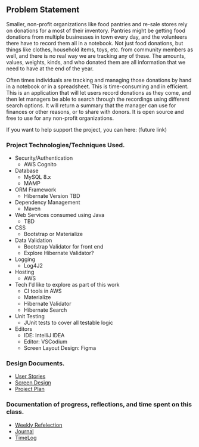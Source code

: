 ## Problem Statement

Smaller, non-profit organizations like food pantries and re-sale stores rely on donations
for a most of their inventory. Pantries might be getting food donations from multiple
businesses in town every day, and the volunteers there have to record them all in a
notebook. Not just food donations, but things like clothes, household items, toys, etc. from community
members as well, and there is no real way we are tracking any of these. The amounts,
values, weights, kinds, and who donated them are all information that we need to have at
the end of the year.

Often times individuals are tracking and managing those donations by hand in a notebook or in
a spreadsheet. This is time-consuming and in efficient. This is an application that will let users record
donations as they come, and then let managers be able to search through the recordings
using different search options. It will return a summary that the manager can use for
finances or other reasons, or to share with donors. It is open source and free to use for any non-profit
organizations. 

If you want to help support the project, you can here: (future link)


### Project Technologies/Techniques Used.

* Security/Authentication
    * AWS Cognito
* Database
    * MySQL 8.x
    * MAMP
* ORM Framework
    * Hibernate Version TBD
* Dependency Management
    * Maven
* Web Services consumed using Java
    * TBD
* CSS
    * Bootstrap or Materialize
* Data Validation
    * Bootstrap Validator for front end
    * Explore Hibernate Validator?
* Logging
    * Log4J2
* Hosting
    * AWS
* Tech I'd like to explore as part of this work
    * CI tools in AWS
    * Materialize
    * Hibernate Validator
    * Hibernate Search
* Unit Testing
    * JUnit tests to cover all testable logic
* Editors
    * IDE: IntelliJ IDEA
    * Editor: VSCodium
    * Screen Layout Design: Figma

### Design Documents.

* [User Stories](DesignDocuments/UserStories.md)
* [Screen Design](DesignDocuments/Screens.md)
* [Project Plan](ProjectPlan.md)

### Documentation of progress, reflections, and time spent on this class.

* [Weekly Refelection](WeeklyReflection.md)
* [Journal](Journal.md)
* [TimeLog](TimeLog.md)